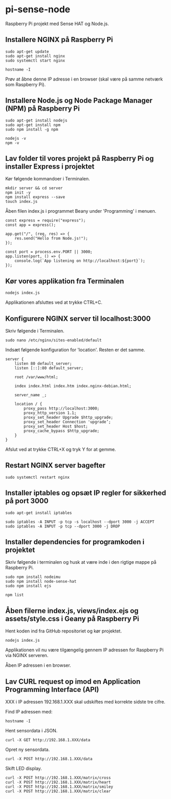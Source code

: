 # pi-sense-node
Raspberry Pi projekt med Sense HAT og Node.js.

## Installere NGINX på Raspberry Pi

```
sudo apt-get update 
sudo apt-get install nginx 
sudo systemctl start nginx

hostname -I
```

Prøv at åbne denne IP adresse i en browser (skal være på samme netværk som Raspberry Pi).

## Installere Node.js og Node Package Manager (NPM) på Raspberry Pi

```
sudo apt-get install nodejs 
sudo apt-get install npm 
sudo npm install -g npm

nodejs -v 
npm -v
```

## Lav folder til vores projekt på Raspberry Pi og installer Express i projektet

Kør følgende kommandoer i Terminalen.

```
mkdir server && cd server
npm init -y
npm install express --save
touch index.js
```

Åben filen index.js i programmet Beany under 'Programming' i menuen.

```
const express = require("express"); 
const app = express(); 

app.get("/", (req, res) => { 
	res.send("Hello from Node.js!"); 
}); 

const port = process.env.PORT || 3000;
app.listen(port, () => { 
	console.log(`App listening on http://localhost:${port}`);
});
```

## Kør vores applikation fra Terminalen

```
nodejs index.js
```

Applikationen afsluttes ved at trykke CTRL+C.

## Konfigurere NGINX server til localhost:3000

Skriv følgende i Terminalen.

```
sudo nano /etc/nginx/sites-enabled/default 
```

Indsæt følgende konfiguration for 'location'. Resten er det samme.

```
server { 
	listen 80 default_server; 
	listen [::]:80 default_server; 

	root /var/www/html; 

	index index.html index.htm index.nginx-debian.html; 

	server_name _; 

	location / { 
		proxy_pass http://localhost:3000; 
		proxy_http_version 1.1; 
		proxy_set_header Upgrade $http_upgrade; 
		proxy_set_header Connection 'upgrade’; 
		proxy_set_header Host $host; 
		proxy_cache_bypass $http_upgrade; 
	} 
}
```

Afslut ved at trykke CTRL+X og tryk Y for at gemme.

## Restart NGINX server bagefter

```
sudo systemctl restart nginx
```

## Installer iptables og opsæt IP regler for sikkerhed på port 3000

```
sudo apt-get install iptables 

sudo iptables -A INPUT -p tcp -s localhost --dport 3000 -j ACCEPT 
sudo iptables -A INPUT -p tcp --dport 3000 -j DROP
```

## Installer dependencies for programkoden i projektet

Skriv følgende i terminalen og husk at være inde i den rigtige mappe på Raspberry Pi.

```
sudo npm install nodeimu
sudo npm install node-sense-hat
sudo npm install ejs

npm list
```

## Åben filerne index.js, views/index.ejs og assets/style.css i Geany på Raspberry Pi

Hent koden ind fra GitHub repositoriet og kør projektet.

```
nodejs index.js
```

Applikationen vil nu være tilgængelig gennem IP adressen for Raspberry Pi via NGINX serveren.

Åben IP adressen i en browser.

## Lav CURL request op imod en Application Programming Interface (API)

XXX i IP adressen 192.168.1.XXX skal udskiftes med korrekte sidste tre cifre.

Find IP adressen med:

```
hostname -I
```

Hent sensordata i JSON.

```
curl -X GET http://192.168.1.XXX/data
```

Opret ny sensordata.

```
curl -X POST http://192.168.1.XXX/data
```

Skift LED display.

```
curl -X POST http://192.168.1.XXX/matrix/cross
curl -X POST http://192.168.1.XXX/matrix/heart
curl -X POST http://192.168.1.XXX/matrix/smiley
curl -X POST http://192.168.1.XXX/matrix/clear
```
